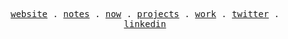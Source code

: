 <p align="center">
  <samp>
    <a href="https://bennett.dev">website</a> .  
    <a href="https://bennett.dev/garden">notes</a> . 
    <a href="https://bennett.dev/now">now</a> . 
    <a href="https://bennett.dev/projects">projects</a> . 
    <a href="https://cipherstash.com">work</a> .
    <a href="https://twitter.com/bennettbackward">twitter</a> .
    <a href="https://www.linkedin.com/in/bennetthardwick/">linkedin</a>
  </samp>
</p>
